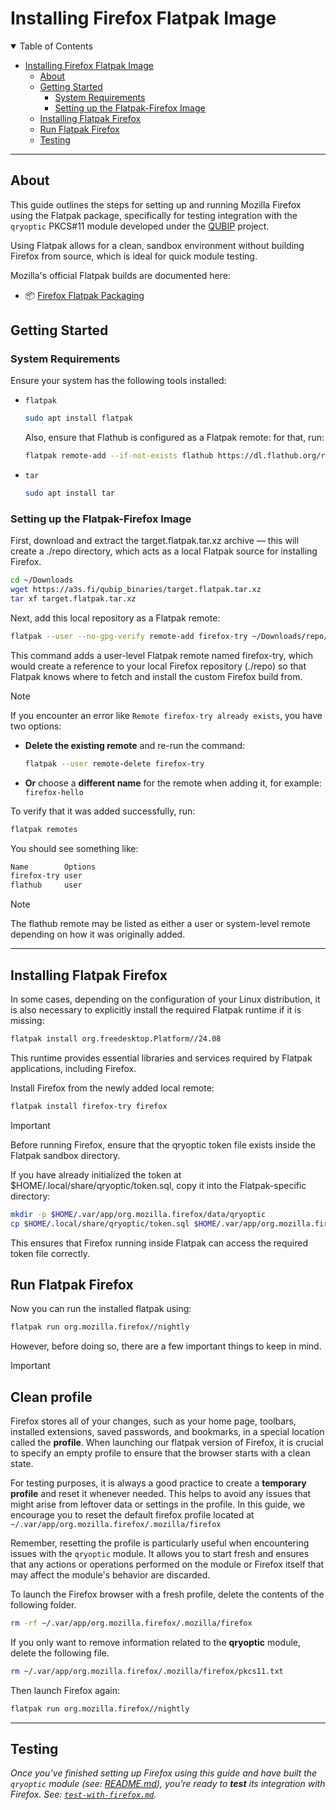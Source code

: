 # Installing Firefox Flatpak Image

<details open="open">
<summary>Table of Contents</summary>

- [Installing Firefox Flatpak Image](#installing-firefox-flatpak-image)
  - [About](#about)
  - [Getting Started](#getting-started)
    - [System Requirements](#system-requirements)
    - [Setting up the Flatpak-Firefox Image](#setting-up-the-flatpak-firefox-image)
  - [Installing Flatpak Firefox](#installing-flatpak-firefox)
  - [Run Flatpak Firefox](#run-flatpak-firefox)
  - [Testing](#testing)

</details>

---

## About

This guide outlines the steps for setting up and running Mozilla Firefox using the Flatpak package, specifically for testing integration with the `qryoptic` PKCS#11 module developed under the [QUBIP](https://www.qubip.eu) project.

Using Flatpak allows for a clean, sandbox environment without building Firefox from source, which is ideal for quick module testing.

Mozilla's official Flatpak builds are documented here:

- 📦 [Firefox Flatpak Packaging](https://firefox-source-docs.mozilla.org/build/buildsystem/flatpak.html#installing-the-try-build)

## Getting Started

### System Requirements

Ensure your system has the following tools installed:

- `flatpak`

  ```sh
  sudo apt install flatpak
  ```

  Also, ensure that Flathub is configured as a Flatpak remote: for that, run:

  ```sh
  flatpak remote-add --if-not-exists flathub https://dl.flathub.org/repo/flathub.flatpakrepo
  ```

- `tar`

  ```sh
  sudo apt install tar
  ```

### Setting up the Flatpak-Firefox Image

First, download and extract the target.flatpak.tar.xz archive — this will create a ./repo directory, which acts as a local Flatpak source for installing Firefox.

```sh
cd ~/Downloads
wget https://a3s.fi/qubip_binaries/target.flatpak.tar.xz
tar xf target.flatpak.tar.xz
```

Next, add this local repository as a Flatpak remote:

```sh
flatpak --user --no-gpg-verify remote-add firefox-try ~/Downloads/repo/
```

This command adds a user-level Flatpak remote named firefox-try, which would create a reference to your local Firefox repository (./repo) so that Flatpak knows where to fetch and install the custom Firefox build from.

> [!NOTE]
> If you encounter an error like `Remote firefox-try already exists`, you have two options:
>
> - **Delete the existing remote** and re-run the command:
>
>   ```bash
>   flatpak --user remote-delete firefox-try
>   ```
>
> - **Or** choose a **different name** for the remote when adding it, for example: `firefox-hello`

To verify that it was added successfully, run:

```sh
flatpak remotes
```

You should see something like:

```sh
Name        Options
firefox-try user
flathub     user
```

> [!NOTE]
> The flathub remote may be listed as either a user or system-level remote depending on how it was originally added.

---

## Installing Flatpak Firefox

In some cases, depending on the configuration of your Linux distribution, it is
also necessary to explicitly install the required Flatpak runtime if it is
missing:

```sh
flatpak install org.freedesktop.Platform//24.08
```

This runtime provides essential libraries and services required by Flatpak
applications, including Firefox.

Install Firefox from the newly added local remote:

```sh
flatpak install firefox-try firefox
```

> [!IMPORTANT]
> Before running Firefox, ensure that the qryoptic token file exists inside the Flatpak sandbox directory.
>
> If you have already initialized the token at $HOME/.local/share/qryoptic/token.sql, copy it into the Flatpak-specific directory:
>
> ```sh
> mkdir -p $HOME/.var/app/org.mozilla.firefox/data/qryoptic
> cp $HOME/.local/share/qryoptic/token.sql $HOME/.var/app/org.mozilla.firefox/data/qryoptic/token.sql
> ```
>
> This ensures that Firefox running inside Flatpak can access the required token file correctly.

## Run Flatpak Firefox

Now you can run the installed flatpak using:

```sh
flatpak run org.mozilla.firefox//nightly
```

However, before doing so, there are a few important things to keep in mind.

> [!IMPORTANT]
>
> ## Clean profile
>
> Firefox stores all of your changes, such as your home page, toolbars, installed extensions, saved passwords, and bookmarks, in a special location called the **profile**. When launching our flatpak version of Firefox, it is crucial to specify an empty profile to ensure that the browser starts with a clean state.
>
> For testing purposes, it is always a good practice to create a **temporary profile** and reset it whenever needed. This helps to avoid any issues that might arise from leftover data or settings in the profile. In this guide, we encourage you to reset the default firefox profile located at `~/.var/app/org.mozilla.firefox/.mozilla/firefox`
>
> Remember, resetting the profile is particularly useful when encountering issues with the `qryoptic` module. It allows you to start fresh and ensures that any actions or operations performed on the module or Firefox itself that may affect the module's behavior are discarded.
>
> To launch the Firefox browser with a fresh profile, delete the contents of the following folder.
>
> ```sh
> rm -rf ~/.var/app/org.mozilla.firefox/.mozilla/firefox
> ```
>
> If you only want to remove information related to the **qryoptic** module, delete the following file.
>
> ```sh
> rm ~/.var/app/org.mozilla.firefox/.mozilla/firefox/pkcs11.txt
> ```
>
> Then launch Firefox again:
>
> ```sh
> flatpak run org.mozilla.firefox//nightly
> ```

---

## Testing

_Once you’ve finished setting up Firefox using this guide and have built the
`qryoptic` module (see: [README.md](/README.md)), you’re ready to **test** its
integration with Firefox. See:
[`test-with-firefox.md`](./test-with-firefox.md#running-firefox-from-flatpak-build)._
